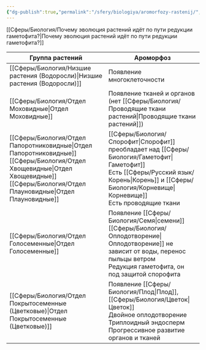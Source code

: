 ```yaml
---
{"dg-publish":true,"permalink":"/sfery/biologiya/aromorfozy-rastenij/","tags":["Ботаника"]}
---
```


[[Сферы/Биология/Почему эволюция растений идёт по пути редукции гаметофита?\|Почему эволюция растений идёт по пути редукции гаметофита?]]

| Группа растений                                                                | Ароморфоз                                                                                                                                    |
| ------------------------------------------------------------------------------ | -------------------------------------------------------------------------------------------------------------------------------------------- |
| [[Сферы/Биология/Низшие растения (Водоросли)\|Низшие растения (Водоросли)]]                                                | Появление многоклеточности                                                                                                                   |
| [[Сферы/Биология/Отдел Моховидные\|Отдел Моховидные]]                                                           | Появление тканей и органов (нет [[Сферы/Биология/Проводящие ткани растений\|Проводящие ткани растений]])                                                                               |
| [[Сферы/Биология/Отдел Папоротниковидные\|Отдел Папоротниковидные]]<br>[[Сферы/Биология/Отдел Хвощевидные\|Отдел Хвощевидные]]<br>[[Сферы/Биология/Отдел Плауновидные\|Отдел Плауновидные]] | [[Сферы/Биология/Спорофит\|Спорофит]] преобладает над [[Сферы/Биология/Гаметофит\|Гаметофит]]<br>Есть [[Сферы/Русский язык/Корень\|Корень]] и [[Сферы/Биология/Корневище\|Корневище]]<br>Есть проводящие ткани                                       |
| [[Сферы/Биология/Отдел Голосеменные\|Отдел Голосеменные]]                                                         | Появление [[Сферы/Биология/Семя\|семени]]<br>[[Сферы/Биология/Оплодотворение\|Оплодотворение]] не зависит от воды, перенос пыльцы ветром <br>Редукция гаметофита, он под защитой спорофита |
| [[Сферы/Биология/Отдел Покрытосеменные (Цветковые)\|Отдел Покрытосеменные (Цветковые)]]                                          | Появление [[Сферы/Биология/Плод\|Плод]], [[Сферы/Биология/Цветок\|Цветок]]<br>Двойное оплодотворение<br>Триплоидный эндосперм<br>Прогрессивное развитие органов и тканей                 |
